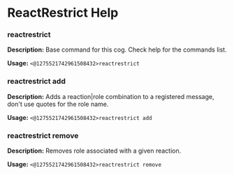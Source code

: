 # ReactRestrict Help

### reactrestrict

**Description:** Base command for this cog. Check help for the commands list.

**Usage:** `<@1275521742961508432>reactrestrict`

### reactrestrict add

**Description:** Adds a reaction|role combination to a registered message, don't use quotes for the role name.

**Usage:** `<@1275521742961508432>reactrestrict add`

### reactrestrict remove

**Description:** Removes role associated with a given reaction.

**Usage:** `<@1275521742961508432>reactrestrict remove`

